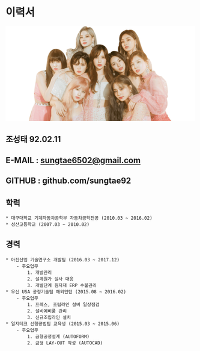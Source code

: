 # 이력서
![twice 사](https://github.com/sungtae92/smart_factory/blob/master/banner.png?raw=true)

 ## 조성태 92.02.11
 ## E-MAIL : sungtae6502@gmail.com
 ## GITHUB : github.com/sungtae92

## 학력

	* 대구대학교 기계자동차공학부 자동차공학전공 (2010.03 ~ 2016.02)
	* 성산고등학교 (2007.03 ~ 2010.02)


## 경력

	* 아진산업 기술연구소 개발팀 (2016.03 ~ 2017.12)
		- 주요업무
			1. 개발관리
			2. 설계원가 실사 대응
			3. 개발단계 원자재 ERP 수불관리
	* 우신 USA 공정기술팀 해외인턴 (2015.08 ~ 2016.02)
		- 주요업무
			1. 프레스, 조립라인 설비 일상점검
			2. 설비예비품 관리
			3. 신규조립라인 설치
	* 일지테크 선행공법팀 교육생 (2015.03 ~ 2015.06)
		- 주요업무
			1. 금형공정설계 (AUTOFORM)
			2. 금형 LAY-OUT 작성 (AUTOCAD)
			

